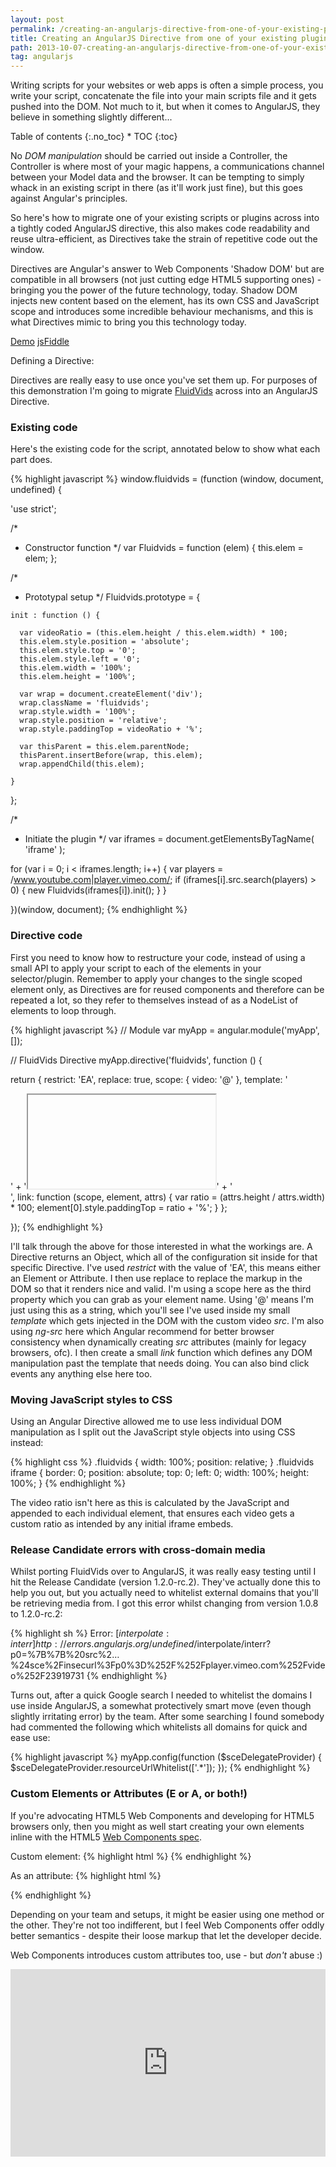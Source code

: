 ```yaml
---
layout: post
permalink: /creating-an-angularjs-directive-from-one-of-your-existing-plugins-scripts/
title: Creating an AngularJS Directive from one of your existing plugins/scripts
path: 2013-10-07-creating-an-angularjs-directive-from-one-of-your-existing-plugins-scripts.md
tag: angularjs
---
```


Writing scripts for your websites or web apps is often a simple process, you write your script, concatenate the file into your main scripts file and it gets pushed into the DOM. Not much to it, but when it comes to AngularJS, they believe in something slightly different...

<div class="toc" markdown="1">
<span class="gamma">Table of contents</span>
{:.no_toc}
* TOC
{:toc}
</div>

No _DOM manipulation_ should be carried out inside a Controller, the Controller is where most of your magic happens, a communications channel between your Model data and the browser. It can be tempting to simply whack in an existing script in there (as it'll work just fine), but this goes against Angular's principles.

So here's how to migrate one of your existing scripts or plugins across into a tightly coded AngularJS directive, this also makes code readability and reuse ultra-efficient, as Directives take the strain of repetitive code out the window.

Directives are Angular's answer to Web Components 'Shadow DOM' but are compatible in all browsers (not just cutting edge HTML5 supporting ones) - bringing you the power of the future technology, today. Shadow DOM injects new content based on the element, has its own CSS and JavaScript scope and introduces some incredible behaviour mechanisms, and this is what Directives mimic to bring you this technology today.

<div class="download-box">
  <a href="//toddmotto.com/labs/fluidvids-angular">Demo</a>
  <a href="http://jsfiddle.net/toddmotto/MvGyc">jsFiddle</a>
</div>

Defining a Directive:

Directives are really easy to use once you've set them up. For purposes of this demonstration I'm going to migrate [FluidVids](http://toddmotto.com/fluid-and-responsive-youtube-and-vimeo-videos-with-fluidvids-js) across into an AngularJS Directive.

### Existing code
Here's the existing code for the script, annotated below to show what each part does.

{% highlight javascript %}
window.fluidvids = (function (window, document, undefined) {

  'use strict';

  /*
   * Constructor function
   */
  var Fluidvids = function (elem) {
    this.elem = elem;
  };

  /*
   * Prototypal setup
   */
  Fluidvids.prototype = {

    init : function () {

      var videoRatio = (this.elem.height / this.elem.width) * 100;
      this.elem.style.position = 'absolute';
      this.elem.style.top = '0';
      this.elem.style.left = '0';
      this.elem.width = '100%';
      this.elem.height = '100%';

      var wrap = document.createElement('div');
      wrap.className = 'fluidvids';
      wrap.style.width = '100%';
      wrap.style.position = 'relative';
      wrap.style.paddingTop = videoRatio + '%';
      
      var thisParent = this.elem.parentNode;
      thisParent.insertBefore(wrap, this.elem);
      wrap.appendChild(this.elem);

    }

  };

  /*
   * Initiate the plugin
   */
  var iframes = document.getElementsByTagName( 'iframe' );

  for (var i = 0; i < iframes.length; i++) {
    var players = /www.youtube.com|player.vimeo.com/;
    if (iframes[i].src.search(players) > 0) {
      new Fluidvids(iframes[i]).init();
    }
  }

})(window, document);
{% endhighlight %}

### Directive code
First you need to know how to restructure your code, instead of using a small API to apply your script to each of the elements in your selector/plugin. Remember to apply your changes to the single scoped element only, as Directives are for reused components and therefore can be repeated a lot, so they refer to themselves instead of as a NodeList of elements to loop through.

{% highlight javascript %}
// Module
var myApp = angular.module('myApp', []);

// FluidVids Directive
myApp.directive('fluidvids', function () {

  return {
    restrict: 'EA',
    replace: true,
    scope: {
      video: '@'
    },
    template: '<div class="fluidvids">' +
                '<iframe ng-src="{% raw %}{{ video }}{% endraw %}"></iframe>' +
              '</div>',
    link: function (scope, element, attrs) {
      var ratio = (attrs.height / attrs.width) * 100;
      element[0].style.paddingTop = ratio + '%';
    }
  };

});
{% endhighlight %}

I'll talk through the above for those interested in what the workings are. A Directive returns an Object, which all of the configuration sit inside for that specific Directive. I've used _restrict_ with the value of 'EA', this means either an Element or Attribute. I then use replace to replace the markup in the DOM so that it renders nice and valid. I'm using a scope here as the third property which you can grab as your element name. Using '@' means I'm just using this as a string, which you'll see I've used inside my small _template_ which gets injected in the DOM with the custom video _src_. I'm also using _ng-src_ here which Angular recommend for better browser consistency when dynamically creating _src_ attributes (mainly for legacy browsers, ofc). I then create a small _link_ function which defines any DOM manipulation past the template that needs doing. You can also bind click events any anything else here too.

### Moving JavaScript styles to CSS
Using an Angular Directive allowed me to use less individual DOM manipulation as I split out the JavaScript style objects into using CSS instead:

{% highlight css %}
.fluidvids {
    width: 100%;
    position: relative;
}
.fluidvids iframe {
    border: 0;
    position: absolute;
    top: 0;
    left: 0;
    width: 100%;
    height: 100%;
}
{% endhighlight %}

The video ratio isn't here as this is calculated by the JavaScript and appended to each individual element, that ensures each video gets a custom ratio as intended by any initial iframe embeds.

### Release Candidate errors with cross-domain media
Whilst porting FluidVids over to AngularJS, it was really easy testing until I hit the Release Candidate (version 1.2.0-rc.2). They've actually done this to help you out, but you actually need to whitelist external domains that you'll be retrieving media from. I got this error whilst changing from version 1.0.8 to 1.2.0-rc.2:

{% highlight sh %}
Error: [$interpolate:interr] http://errors.angularjs.org/undefined/$interpolate/interr?p0=%7B%7B%20src%2…%24sce%2Finsecurl%3Fp0%3D%252F%252Fplayer.vimeo.com%252Fvideo%252F23919731
{% endhighlight %}

Turns out, after a quick Google search I needed to whitelist the domains I use inside AngularJS, a somewhat protectively smart move (even though slightly irritating error) by the team. After some searching I found somebody had commented the following which whitelists all domains for quick and ease use:

{% highlight javascript %}
myApp.config(function ($sceDelegateProvider) {
  $sceDelegateProvider.resourceUrlWhitelist(['.*']);
});
{% endhighlight %}

### Custom Elements or Attributes (E or A, or both!)
If you're advocating HTML5 Web Components and developing for HTML5 browsers only, then you might as well start creating your own elements inline with the HTML5 [Web Components spec](http://www.w3.org/TR/2013/WD-components-intro-20130606).

Custom element:
{% highlight html %}
<fluidvids video="//player.vimeo.com/video/23919731" height="281" width="500"></fluidvids>
{% endhighlight %}

As an attribute:
{% highlight html %}
<div fluidvids video="//player.vimeo.com/video/23919731" height="281" width="500"></div>
{% endhighlight %}

Depending on your team and setups, it might be easier using one method or the other. They're not too indifferent, but I feel Web Components offer oddly better semantics - despite their loose markup that let the developer decide.

Web Components introduces custom attributes too, use - but _don't_ abuse :)

<iframe width="100%" height="300" src="http://jsfiddle.net/toddmotto/MvGyc/embedded/result,js,html" allowfullscreen="allowfullscreen" frameborder="0"></iframe>
